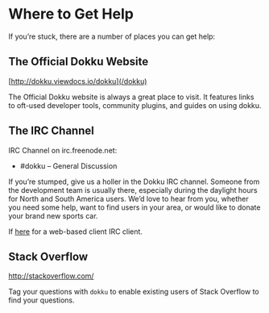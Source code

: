 # Where to Get Help

If you’re stuck, there are a number of places you can get help:

## The Official Dokku Website

[http://dokku.viewdocs.io/dokku](/dokku)

The Official Dokku website is always a great place to visit. It features links to oft-used developer tools, community plugins, and guides on using dokku.

## The IRC Channel

IRC Channel on irc.freenode.net:

- #dokku – General Discussion

If you’re stumped, give us a holler in the Dokku IRC channel. Someone from the development team is usually there, especially during the daylight hours for North and South America users. We’d love to hear from you, whether you need some help, want to find users in your area, or would like to donate your brand new sports car.

If [here](http://webchat.freenode.net/?channels=dokku) for a web-based client IRC client.

## Stack Overflow

http://stackoverflow.com/

Tag your questions with `dokku` to enable existing users of Stack Overflow to find your questions.
